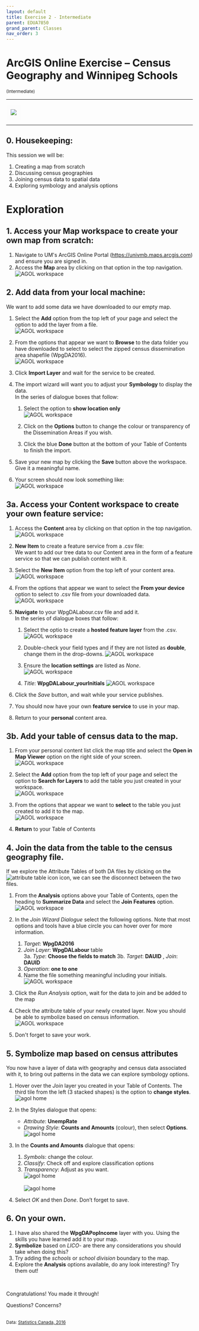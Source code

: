 ```yaml
---
layout: default
title: Exercise 2 - Intermediate
parent: EDUA7850
grand_parent: Classes
nav_order: 3
---
```


# ArcGIS Online Exercise – Census Geography and Winnipeg Schools
<small>(Intermediate)</small>

---
<kbd><img style="border:12px solid  #fcfcfc" src="img/workshop2.PNG"></kbd>


---
## 0. **Housekeeping**:  
This session we will be:  
1. Creating a map from scratch  
2. Discussing census geographies
3. Joining census data to spatial data 
4. Exploring symbology and analysis options 

# Exploration 

## 1. Access your **Map** workspace to create your own map from scratch:  
 
1. Navigate to UM's ArcGIS Online Portal (https://univmb.maps.arcgis.com) and ensure you are signed in.  
2. Access the **Map** area by clicking on that option in the top navigation.  
![AGOL workspace](img/explore/step1a.PNG)<br>  
 
 
## 2. **Add** data from your local machine:  
We want to add some data we have downloaded to our empty map.    
1. Select the **Add** option from the top left of your page and select the option to add the layer from a file.  
  ![AGOL workspace](img/explore/step2a.PNG)<br>
 
2. From the options that appear we want to **Browse** to the data folder you have downloaded to select to select the zipped census dissemination area shapefile (WpgDA2016).  
![AGOL workspace](img/explore/step2b.PNG)<br>  
  
3. Click **Import Layer** and wait for the service to be created.
4. The import wizard will want you to adjust your **Symbology** to display the data.  
In the series of dialogue boxes that follow:  
    1. Select the option to **show location only**  
	![AGOL workspace](img/explore/step2c.PNG)<br>   
 
	2. Click on the **Options** button to change the colour or transparency of the Dissemination Areas if you wish.
	3. Click the blue **Done** button at the bottom of your Table of Contents to finish the import.  
2. Save your new map by clicking the **Save** button above the workspace. Give it a meaningful name.
3. Your screen should now look something like:  
![AGOL workspace](img/explore/step2d.PNG)<br>  
 
 
## 3a. Access your **Content** workspace to create your own feature service:  
1. Access the **Content** area by clicking on that option in the top navigation.  
![AGOL workspace](img/explore/step3a.PNG)<br>  
 
 
2. **New Item** to create a feature service from a .csv file:  
We want to add our tree data to our Content area in the form of a feature service so that we can publish content with it.    
1. Select the **New Item** option from the top left of your content area.  
![AGOL workspace](img/explore/step3b.PNG)<br>
 
2. From the options that appear we want to select the **From your device** option to select to .csv file from your downloaded data.  
![AGOL workspace](img/explore/step3c.PNG)<br>  
  
3. **Navigate** to your WpgDALabour.csv file and add it.  
In the series of dialogue boxes that follow:  
    1. Select the optio to create a **hosted feature layer** from the .csv.  
	![AGOL workspace](img/explore/step3d.PNG)<br>
    
	2. Double-check your field types and if they are not listed as **double**, change them in the drop-downs.
	![AGOL workspace](img/explore/step3e.PNG)<br> 
  
	3. Ensure the **location settings** are listed as _None_.  
	![AGOL workspace](img/explore/step3f.PNG)<br> 
  
	4. _Title_: **WpgDALabour_yourInitials** 
     ![AGOL workspace](img/explorestep3g.PNG)<br>  
 

4. Click the _Save_ button, and wait while your service publishes.  
5. You should now have your own **feature service** to use in your map. 
6. Return to your **personal** content area.

## 3b. Add your **table** of census data to the map.  
1. From your personal content list click the map title and select the **Open in Map Viewer** option on the right side of your screen.  
![AGOL workspace](img/explore/step3h.PNG)<br>  
 
2. Select the **Add** option from the top left of your page and select the option to **Search for Layers** to add the table you just created in your workspace.  
  ![AGOL workspace](img/explore/step3i.PNG)<br>
 
3. From the options that appear we want to **select** to the table you just created to add it to the map.  
![AGOL workspace](img/explore/step3j.PNG)<br>  
  
4. **Return** to your Table of Contents

 
## 4. **Join** the data from the table to the census geography file.  
If we explore the Attribute Tables of both DA files by clicking on the ![attribute table icon](img/explore/step4a.PNG) icon, we can see the disconnect between the two files.

1. From the **Analysis** options above your Table of Contents, open the heading to **Summarize Data** and select the **Join Features** option.  
![AGOL workspace](img/explore/step4b.PNG)<br>  
 
2. In the _Join Wizard Dialogue_ select the following options. Note that most options and tools have a blue circle you can hover over for more information.  
    1. _Target_: **WpgDA2016**  
    2. _Join Layer_: **WpgDALabour** table  
    3a. _Type_: **Choose the fields to match**
    3b. _Target_: **DAUID** , _Join_: **DAUID**  
    4. _Operation_: **one to one**  
    5. Name the file something meaningful including your initials.  
![AGOL workspace](img/explore/step4c.PNG)<br>  
 
3. Click the _Run Analysis_ option, wait for the data to join and be added to the map
4. Check the attribute table of your newly created layer. Now you should be able to symbolize based on census information.  
![AGOL workspace](img/explore/step4d.PNG)<br>
   
5. Don't forget to save your work.  

## 5. **Symbolize** map based on census attributes  
You now have a layer of data with geography and census data associated with it, to bring out patterns in the data we can explore symbology options.  
1. Hover over the _Join_ layer you created in your Table of Contents. The third tile from the left (3 stacked shapes) is the option to **change styles**.  
![agol home](img/explore/step5a.PNG)  
 
2. In the Styles dialogue that opens: 
    - _Attribute_: **UnempRate**  
    - _Drawing Style_: **Counts and Amounts** (colour), then select **Options**.  
![agol home](img/explore/step5b.PNG)  
 
3. In the **Counts and Amounts** dialogue that opens:  
    1. _Symbols_: change the colour.  
    2. _Classify_: Check off and explore classification options  
    3. _Transparency_: Adjust as you want.  
    ![agol home](img/explore/step5c.PNG)<br>  
    ![agol home](img/explore/step5d.PNG)  
 
4. Select _OK_ and then _Done_. Don’t forget to save.

## 6. On your own.
1. I have also shared the **WpgDAPopIncome** layer with you. Using the skills you have learned add it to your map.
2. **Symbolize** based on _LICO_- are there any considerations you should take when doing this?
3. Try adding the _schools_ or _school division_ boundary to the map.
4. Explore the **Analysis** options available, do any look interesting? Try them out!

<br>
 
Congratulations! You made it through!  

Questions? Concerns?  
<br>


<small> Data: [Statistics Canada, 2016](https://www12.statcan.gc.ca/census-recensement/2011/geo/bound-limit/bound-limit-2016-eng.cfm)</small>  

